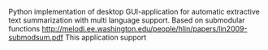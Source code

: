 Python implementation of desktop GUI-application for automatic extractive text summarization with multi language support. Based on submodular functions http://melodi.ee.washington.edu/people/hlin/papers/lin2009-submodsum.pdf
This application support 
